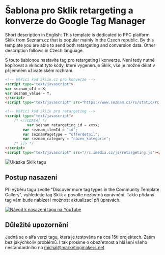 # Šablona pro Sklik retargeting a konverze do Google Tag Manager

Short description in English: This template is dedicated to PPC platform Sklik from Seznam.cz that is popular mainly in the Czech republic. By this template you are able to send both retargeting and conversion data. Other description follows in Czech language.

S touto šablonou nastavíte tag pro retargeting i konverze. Není tedy nutné kopírovat a vkládat tyto kódy, které vygeneruje Sklik, vše je možné dělat v příjemném uživatelském rozhraní.  

``` HTML
<!-- Měřicí kód Sklik.cz pro konverze -->
<script type="text/javascript">
var seznam_cId = X;
var seznam_value = Y;
</script>
<script type="text/javascript" src="https://www.seznam.cz/rs/static/rc.js" async></script>

<!-- Měřící kód Sklik pro retargeting -->
<script type="text/javascript">
	/* <![CDATA[ */
	      var seznam_retargeting_id = xxxx;
        var seznam_itemId = "id";
        var seznamPagetype = "offerdetail";
        var seznam_category = "název_kategorie";
	/* ]]> */
</script>
<script type="text/javascript" src="//c.imedia.cz/js/retargeting.js"></script>
```

![Ukázka Sklik tagu](https://resources.marketingmakers.net/sklikgtmtemplate/template_preview.png)

## Postup nasazení
Při výběru tagu zvolte "Discover more tag types in the Community Template Gallery", vyhledejte tag Sklik a povolte nezbytná oprávnění. Takto přidaný tag vám bude nabízet i možnost aktualizací při úpravách. 

[![Návod k nasazení tagu na YouTube](https://resources.marketingmakers.net/sklikgtmtemplate/sklik_template_ytb.png)](https://youtu.be/bcmNIpcvzl0 "Návod k nasazení tagu na YouTube")


## Důležité upozornění
Jedná se o alfa verzi tagu, která je testována na cca 15ti projektech. Zatím bez jakýchkoliv problémů. I tak prosíme o obezřetnost a hlášení všeho nestandardního na michal@marketingmakers.net
